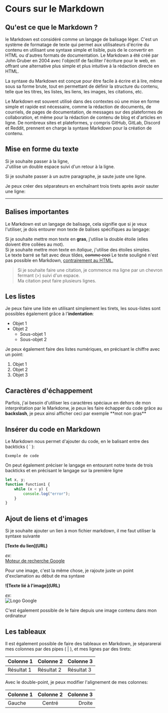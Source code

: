 <!-- Faire un titre en Markdown: -->
# Cours sur le Markdown

<!-- Faire un sous-titre en Markdown -->
## Qu'est ce que le Markdown ?

le Markdown est considéré comme un langage de balisage léger. C'est un système de formatage de texte qui permet aux utilisateurs d'écrire du contenu en utilisant une syntaxe simple et lisible, puis de le convertir en HTML ou d'autres formats de documentation. Le Markdown a été créé par John Gruber en 2004 avec l'objectif de faciliter l'écriture pour le web, en offrant une alternative plus simple et plus intuitive à la rédaction directe en HTML.
 
La syntaxe du Markdown est conçue pour être facile à écrire et à lire, même sous sa forme brute, tout en permettant de définir la structure du contenu, telle que les titres, les listes, les liens, les images, les citations, etc.

Le Markdown est souvent utilisé dans des contextes où une mise en forme simple et rapide est nécessaire, comme la rédaction de documents, de courriels, de pages de documentation, de messages sur des plateformes de collaboration, et même pour la rédaction de contenu de blog et d'articles en ligne. De nombreux sites et plateformes, y compris GitHub, GitLab, Discord et Reddit, prennent en charge la syntaxe Markdown pour la création de contenu.

## Mise en forme du texte

Si je souhaite passer à la ligne,  
J'utilise un double espace suivi d'un retour à la ligne.

Si je souhaite passer à un autre paragraphe, je saute juste une ligne.

Je peux créer des séparateurs en enchaînant trois tirets après avoir sauter une ligne:

---

## Balises importantes

Le Markdown est un langage de balisage, cela signifie que si je veux l'utiliser, je dois entourer mon texte de balises spécifiques au langage:

Si je souhaite mettre mon texte en **gras**, j'utilise la double étoile (elles doivent être collées au mot).  
Si je souhaite mettre mon texte en *italique*, j'utilise des étoiles simples.  
Le texte barré se fait avec deux tildes, ~~comme ceci~~
Le texte souligné n'est pas possible en Markdown, <u>contrairement au HTML.</u>

> Si je souhaite faire une citation, je commence ma ligne par un chevron fermant (>) suivi d'un espace.  
Ma citation peut faire plusieurs lignes.


<!-- Si je souhaite faire un commentaire, j'entoure mon texte d'un chevron et deux tiret, ainsi qu'un point d'exclamation en ouverture. (emprunt au HTML) -->

## Les listes

Je peux faire une liste en utilisant simplement les tirets, les sous-listes sont possibles également grâce à l'**indentation**:
- Objet 1
- Objet 2
    - Sous-objet 1
    - Sous-objet 2

Je peux également faire des listes numériques, en précisant le chiffre avec un point:
1. Objet 1
2. Objet 2
3. Objet 3

## Caractères d'échappement

Parfois, j'ai besoin d'utiliser les caractères spéciaux en dehors de mon interprétation par le Markdonw, je peux les faire échapper du code grâce au **backslash**, je peux ainsi afficher ceci par exemple \*\*mot non gras**

## Insérer du code en Markdown

Le Markdown nous permet d'ajouter du code, en le balisant entre des backticks ( ` ):

`Exemple de code`

On peut également préciser le langage en entourant notre texte de trois backticks et en précisant le langage sur la première ligne
```javascript
let x, y;
function function1 {
    while (x < y) {
        console.log("error");
    }
}
```

## Ajout de liens et d'images

Si je souhaite ajouter un lien à mon fichier markdown, il me faut utiliser la syntaxe suivante

**\[Texte du lien](URL)**

*ex*:  
[Moteur de recherche Google](https://www.google.com/)

Pour une image, c'est la même chose, je rajoute juste un point d'exclamation au début de ma syntaxe

**\!\[Texte lié à l'image](URL)**

*ex*:  
![Logo Google](https://www.google.com/images/branding/googlelogo/1x/googlelogo_color_272x92dp.png)

C'est également possible de le faire depuis une image contenu dans mon ordinateur

## Les tableaux

Il est également possible de faire des tableaux en Markdown, je sépararerai mes colonnes par des pipes ( | ), et mes lignes par des tirets:

Colonne 1 | Colonne 2 | Colonne 3
|---------|-----------|---------|
Résultat 1 | Résultat 2 | Résultat 3

Avec le double-point, je peux modifier l'alignement de mes colonnes:

| Colonne 1 | Colonne 2 | Colonne 3 |
|:---------|:---------:|---------:|
| Gauche    | Centré    | Droite   |
